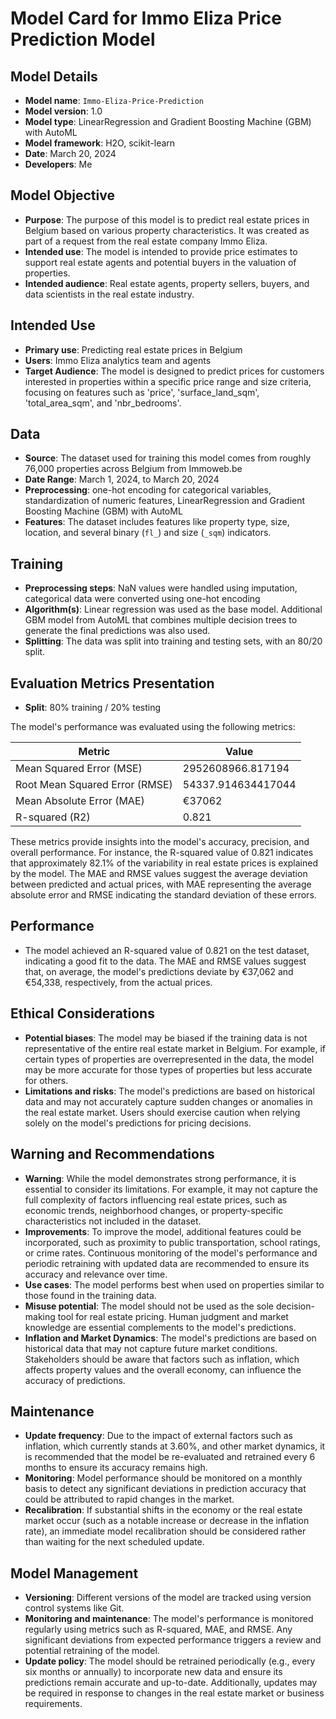 # Model Card for Immo Eliza Price Prediction Model

## Model Details
- **Model name**: `Immo-Eliza-Price-Prediction`
- **Model version**: 1.0
- **Model type**: LinearRegression and Gradient Boosting Machine (GBM) with AutoML 
- **Model framework**: H2O, scikit-learn
- **Date**: March 20, 2024
- **Developers**: Me

## Model Objective
- **Purpose**: The purpose of this model is to predict real estate prices in Belgium based on various property characteristics. It was created as part of a request from the real estate company Immo Eliza.
- **Intended use**: The model is intended to provide price estimates to support real estate agents and potential buyers in the valuation of properties.
- **Intended audience**: Real estate agents, property sellers, buyers, and data scientists in the real estate industry.

## Intended Use
- **Primary use**: Predicting real estate prices in Belgium
- **Users**: Immo Eliza analytics team and agents
- **Target Audience**: The model is designed to predict prices for customers interested in properties within a specific price range and size criteria, focusing on features such as 'price', 'surface_land_sqm', 'total_area_sqm', and 'nbr_bedrooms'.

## Data
- **Source**: The dataset used for training this model comes from roughly 76,000 properties across Belgium from Immoweb.be
- **Date Range**: March 1, 2024, to March 20, 2024
- **Preprocessing**: one-hot encoding for categorical variables, standardization of numeric features, LinearRegression and Gradient Boosting Machine (GBM) with AutoML 
- **Features**: The dataset includes features like property type, size, location, and several binary (`fl_`) and size (`_sqm`) indicators.

## Training
- **Preprocessing steps**: NaN values were handled using imputation, categorical data were converted using one-hot encoding
- **Algorithm(s)**: Linear regression was used as the base model. Additional GBM model from AutoML that combines multiple decision trees to generate the final predictions was also used. 
- **Splitting**: The data was split into training and testing sets, with an 80/20 split.

## Evaluation Metrics Presentation 
- **Split**: 80% training / 20% testing

The model's performance was evaluated using the following metrics:

| Metric                 | Value             |
|------------------------|-------------------|
| Mean Squared Error (MSE) | 2952608966.817194 |
| Root Mean Squared Error (RMSE) | 54337.914634417044 |
| Mean Absolute Error (MAE) | €37062 |
| R-squared (R2)         | 0.821             |

These metrics provide insights into the model's accuracy, precision, and overall performance. For instance, the R-squared value of 0.821 indicates that approximately 82.1% of the variability in real estate prices is explained by the model. The MAE and RMSE values suggest the average deviation between predicted and actual prices, with MAE representing the average absolute error and RMSE indicating the standard deviation of these errors.

## Performance
- The model achieved an R-squared value of 0.821 on the test dataset, indicating a good fit to the data. The MAE and RMSE values suggest that, on average, the model's predictions deviate by €37,062 and €54,338, respectively, from the actual prices.

## Ethical Considerations
- **Potential biases**: The model may be biased if the training data is not representative of the entire real estate market in Belgium. For example, if certain types of properties are overrepresented in the data, the model may be more accurate for those types of properties but less accurate for others.
- **Limitations and risks**: The model's predictions are based on historical data and may not accurately capture sudden changes or anomalies in the real estate market. Users should exercise caution when relying solely on the model's predictions for pricing decisions.

## Warning and Recommendations
- **Warning**: While the model demonstrates strong performance, it is essential to consider its limitations. For example, it may not capture the full complexity of factors influencing real estate prices, such as economic trends, neighborhood changes, or property-specific characteristics not included in the dataset.
- **Improvements**: To improve the model, additional features could be incorporated, such as proximity to public transportation, school ratings, or crime rates. Continuous monitoring of the model's performance and periodic retraining with updated data are recommended to ensure its accuracy and relevance over time.
- **Use cases**: The model performs best when used on properties similar to those found in the training data.
- **Misuse potential**: The model should not be used as the sole decision-making tool for real estate pricing. Human judgment and market knowledge are essential complements to the model's predictions.
- **Inflation and Market Dynamics**: The model's predictions are based on historical data that may not capture future market conditions. Stakeholders should be aware that factors such as inflation, which affects property values and the overall economy, can influence the accuracy of predictions. 

## Maintenance
- **Update frequency**: Due to the impact of external factors such as inflation, which currently stands at 3.60%, and other market dynamics, it is recommended that the model be re-evaluated and retrained every 6 months to ensure its accuracy remains high.
- **Monitoring**: Model performance should be monitored on a monthly basis to detect any significant deviations in prediction accuracy that could be attributed to rapid changes in the market.
- **Recalibration**: If substantial shifts in the economy or the real estate market occur (such as a notable increase or decrease in the inflation rate), an immediate model recalibration should be considered rather than waiting for the next scheduled update.

## Model Management
- **Versioning**: Different versions of the model are tracked using version control systems like Git.
- **Monitoring and maintenance**: The model's performance is monitored regularly using metrics such as R-squared, MAE, and RMSE. Any significant deviations from expected performance triggers a review and potential retraining of the model.
- **Update policy**: The model should be retrained periodically (e.g., every six months or annually) to incorporate new data and ensure its predictions remain accurate and up-to-date. Additionally, updates may be required in response to changes in the real estate market or business requirements.

